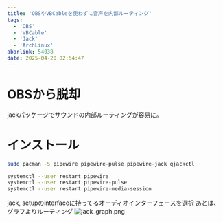 ```yaml
---
title: 'OBSやVBCableを使わずに音声を内部ルーティング'
tags:
  - 'OBS'
  - 'VBCable'
  - 'Jack'
  - 'ArchLinux'
abbrlink: 54038
date: 2025-04-20 02:54:47
---
```


<!--
Copyright (c) 2025 verazza
This file is distributed under the terms of the Creative Commons Attribution-NonCommercial-ShareAlike 4.0 International License.
See the LICENSE file in the source directory for details.
(https://creativecommons.org/licenses/by-nc-sa/4.0/)
-->

# OBSから脱却
jackパッケージでサウンドの内部ルーティングが容易に。
# インストール
```bash
sudo pacman -S pipewire pipewire-pulse pipewire-jack qjackctl
```
```bash
systemctl --user restart pipewire
systemctl --user restart pipewire-pulse
systemctl --user restart pipewire-media-session
```
jack, setupのinterfaceに持ってるオーディオインターフェースを選択
あとは、グラフよりルーティング
![jack_graph.png](/images/jack_graph.png)
